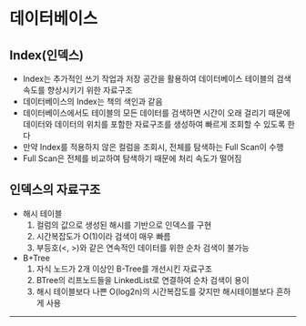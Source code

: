 # 데이터베이스

## Index(인덱스)
 - Index는 추가적인 쓰기 작업과 저장 공간을 활용하여 데이터베이스 테이블의 검색 속도를 향상시키기 위한 자료구조
 - 데이터베이스의 Index는 책의 색인과 같음
 - 데이터베이스에서도 테이블의 모든 데이터를 검색하면 시간이 오래 걸리기 때문에 데이터와 데이터의 위치를 포함한 자료구조를 생성하여 빠르게 조회할 수 있도록 한다
 - 만약 Index를 적용하지 않은 컬럼을 조회시, 전체를 탐색하는 Full Scan이 수행
 - Full Scan은 전체를 비교하여 탐색하기 때문에 처리 속도가 떨어짐

## 인덱스의 자료구조
 - 해시 테이블
    1. 컬럼의 값으로 생성된 해시를 기반으로 인덱스를 구현
    2. 시간복잡도가 O(1)이라 검색이 매우 빠름
    3. 부등호(<, >)와 같은 연속적인 데이터를 위한 순차 검색이 불가능
 - B+Tree
    1. 자식 노드가 2개 이상인 B-Tree를 개선시킨 자료구조
    2. BTree의 리프노드들을 LinkedList로 연결하여 순차 검색이 용이
    3. 해시 테이블보다 나쁜 O(log2n)의 시간복잡도를 갖지만 해시테이블보다 흔하게 사용
<hr>


